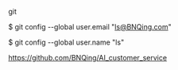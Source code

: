 

git

$ git config --global user.email "ls@BNQing.com"

$ git config --global user.name "ls"

https://github.com/BNQing/AI_customer_service